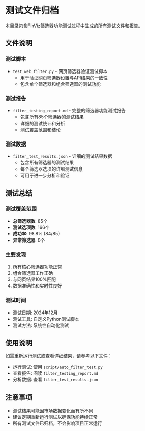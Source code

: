 # 测试文件归档

本目录包含FinViz筛选器功能测试过程中生成的所有测试文件和报告。

## 文件说明

### 测试脚本
- `test_web_filter.py` - 网页筛选器验证测试脚本
  - 用于验证网页筛选器设置与API结果的一致性
  - 包含单个筛选器和组合筛选器的测试功能

### 测试报告
- `filter_testing_report.md` - 完整的筛选器功能测试报告
  - 包含所有85个筛选器的测试结果
  - 详细的测试统计和分析
  - 测试覆盖范围和结论

### 测试数据
- `filter_test_results.json` - 详细的测试结果数据
  - 包含所有筛选器的测试结果
  - 每个筛选器选项的详细测试信息
  - 可用于进一步分析和验证

## 测试总结

### 测试覆盖范围
- **总筛选器数**: 85个
- **测试选项数**: 166个
- **成功率**: 98.8% (84/85)
- **异常筛选器**: 0个

### 主要发现
1. 所有核心筛选器功能正常
2. 组合筛选器工作正确
3. 与网页结果100%匹配
4. 数据准确性和实时性良好

### 测试时间
- 测试日期: 2024年12月
- 测试工具: 自定义Python测试脚本
- 测试方法: 系统性自动化测试

## 使用说明

如需重新运行测试或查看详细结果，请参考以下文件：
- 运行测试: 使用 `script/auto_filter_test.py`
- 查看报告: 阅读 `filter_testing_report.md`
- 分析数据: 查看 `filter_test_results.json`

## 注意事项

- 测试结果可能因市场数据变化而有所不同
- 建议定期重新运行测试以确保功能持续正常
- 所有测试文件已归档，不会影响项目正常运行

